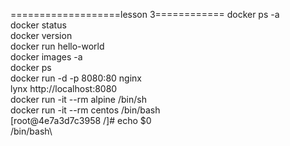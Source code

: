 
===================lesson 3============
docker ps -a\
docker status\
docker version\
docker run hello-world\
docker images -a\
docker ps\
docker run -d -p  8080:80 nginx\
lynx http://localhost:8080 \
docker run -it --rm alpine /bin/sh \
docker run -it --rm centos /bin/bash\
[root@4e7a3d7c3958 /]# echo $0\
/bin/bash\

